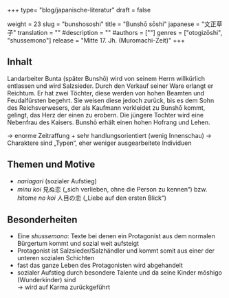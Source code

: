 +++
type= "blog/japanische-literatur"
draft = false

weight = 23
slug = "bunshososhi"
title = "Bunshō sōshi"
japanese = "文正草子"
translation = ""
#description = ""
#authors = [""]
genres = ["otogizōshi", "shussemono"]
release = "Mitte 17. Jh. (Muromachi-Zeit)"
+++

## Inhalt

Landarbeiter Bunta (später Bunshō) wird von seinem Herrn willkürlich entlassen und wird Salzsieder. Durch den Verkauf seiner Ware erlangt er Reichtum. Er hat zwei Töchter, diese werden von hohen Beamten und Feudalfürsten begehrt. Sie weisen diese jedoch zurück, bis es dem Sohn des Reichsverwesers, der als Kaufmann verkleidet zu Bunshō kommt, gelingt, das Herz der einen zu erobern. Die jüngere Tochter wird eine Nebenfrau des Kaisers. Bunshō erhält einen hohen Hofrang und Lehen.

-> enorme Zeitraffung + sehr handlungsorientiert (wenig Innenschau)
-> Charaktere sind „Typen“, eher weniger ausgearbeitete Individuen

## Themen und Motive

- *nariagari* (sozialer Aufstieg)
- *minu koi* 見ぬ恋 („sich verlieben, ohne die Person zu kennen“) bzw. *hitome no koi* 人目の恋 („Liebe auf den ersten Blick“)

## Besonderheiten

- Eine *shussemono*: Texte bei denen ein Protagonist aus dem normalen Bürgertum kommt und sozial weit aufsteigt
- Protagonist ist Salzsieder/Salzhändler und kommt somit aus einer der unteren sozialen Schichten
- fast das ganze Leben des Protagonisten wird abgehandelt
- sozialer Aufstieg durch besondere Talente und da seine Kinder mōshigo (Wunderkinder) sind  
  -> wird auf Karma zurückgeführt
